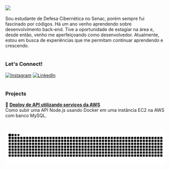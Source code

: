<div align="left">
  <img src="https://readme-typing-svg.herokuapp.com?color=00F794&size=25&lines=Bem-Vindo+ao+meu+perfil!" />
</div>


<p>
Sou estudante de Defesa Cibernética no Senac, porém sempre fui fascinado por códigos. Há um ano venho aprendendo sobre desenvolvimento back-end.
Tive a oportunidade de estagiar na área e, desde então, venho me aperfeiçoando como desenvolvedor.
Atualmente, estou em busca de experiências que me permitam continuar aprendendo e crescendo.
</p>

#

<h3 align="left">Let's Connect!</h3>

[![Instagram](https://img.shields.io/badge/Instagram-000?style=for-the-badge&logo=instagram&logoColor=00F794&labelColor=000000)](https://www.instagram.com/dinho_pini)
[![LinkedIn](https://img.shields.io/badge/LinkedIn-000?style=for-the-badge&logo=linkedin&logoColor=white&labelColor=000000)](https://www.linkedin.com/in/ricardo-amorim-8277b2276/)

#

<h3 align="left">Projects</h3>

<p>
  🧩 <a href="https://github.com/rickRiquie/aws_node_ago24_desafio03_aws"><strong>Deploy de API utilizando serviços da AWS</strong></a><br />
  <span>Como subir uma API Node.js usando Docker em uma instância EC2 na AWS com banco MySQL.</span>
</p>

#

<picture align="center">
  <source media="(prefers-color-scheme: dark)" srcset="https://raw.githubusercontent.com/rickRiquie/rickRiquie/output/github-contribution-grid-snake-dark.svg">
  <source media="(prefers-color-scheme: light)" srcset="https://raw.githubusercontent.com/rickRiquie/rickRiquie/output/github-contribution-grid-snake-dark.svg">
  <img align="center" alt="github contribution grid snake animation" src="https://raw.githubusercontent.com/rickRiquie/rickRiquie/output/github-contribution-grid-snake.svg">
</picture>






